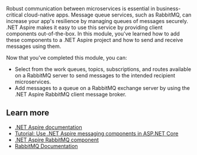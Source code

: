 Robust communication between microservices is essential in business-critical cloud-native apps. Message queue services, such as RabbitMQ, can increase your app's resilience by managing queues of messages securely. .NET Aspire makes it easy to use this service by providing client components out-of-the-box. In this module, you've learned how to add these components to a .NET Aspire project and how to send and receive messages using them.

Now that you've completed this module, you can:

- Select from the work queues, topics, subscriptions, and routes available on a RabbitMQ server to send messages to the intended recipient microservices.
- Add messages to a queue on a RabbitMQ exchange server by using the .NET Aspire RabbitMQ client message broker.

## Learn more

- [.NET Aspire documentation](/dotnet/aspire/)
- [Tutorial: Use .NET Aspire messaging components in ASP.NET Core](/dotnet/aspire/messaging/messaging-components)
- [.NET Aspire RabbitMQ component](/dotnet/aspire/messaging/rabbitmq-client-component)
- [RabbitMQ Documentation](https://www.rabbitmq.com/documentation.html)
